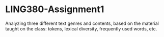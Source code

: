 # LING380-Assignment1
Analyzing three different text genres and contents, based on the material taught on the class: tokens, lexical diversity, frequently used words, etc.
